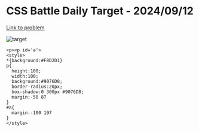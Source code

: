 # CSS Battle Daily Target - 2024/09/12

[Link to problem](https://cssbattle.dev/play/8OgIjJOfFgcvXD5P3EHO)

![target](https://firebasestorage.googleapis.com/v0/b/cssbattleapp.appspot.com/o/user%2Fe6YbeBahWNPT7VpE2rE2p85byxa2%2Ftargets%2Ftarget_bFa3orE.png?alt=media)


```
<p><p id='a'>
<style>
*{background:#F8D2D1}
p{
  height:100;
  width:100;
  background:#9076D8;
  border-radius:20px;
  box-shadow:0 300px #9076D8;
  margin:-58 87
}
#a{
  margin:-100 197
}
</style>
```